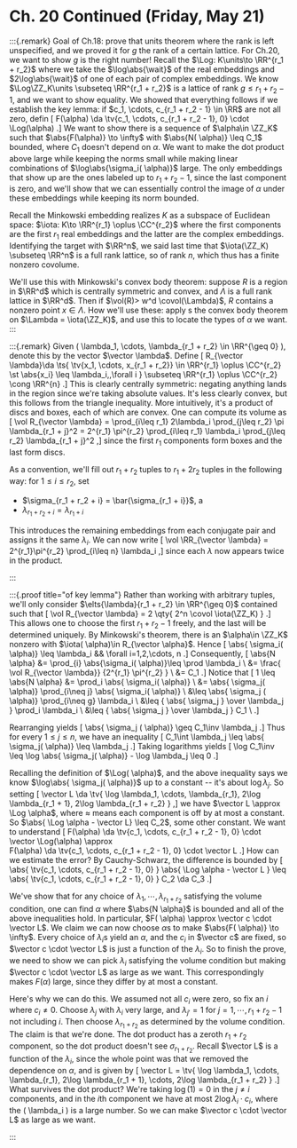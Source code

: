 # Ch. 20 Continued (Friday, May 21)


:::{.remark}
Goal of Ch.18: prove that units theorem where the rank is left unspecified, and we proved it for $g$ the rank of a certain lattice.
For Ch.20, we want to show $g$ is the right number!
Recall the $\Log: K\units\to \RR^{r_1 + r_2}$ where we take the $\log\abs{\wait}$ of the real embeddings and $2\log\abs{\wait}$ of one of each pair of complex embeddings.
We know $\Log\ZZ_K\units \subseteq \RR^{r_1 + r_2}$ is a lattice of rank $g \leq r_1 + r_2 - 1$, and we want to show equality.
We showed that everything follows if we establish the key lemma: if $c_1, \cdots, c_{r_1 + r_2 - 1} \in \RR$ are not all zero, defin
\[
F(\alpha) \da \tv{c_1, \cdots, c_{r_1 + r_2 - 1}, 0} \cdot \Log(\alpha)
.\]
We want to show there is a sequence of $\alpha\in \ZZ_K$ such that $\abs{F(\alpha)} \to \infty$ with $\abs{N( \alpha)} \leq C_1$ bounded, where $C_1$ doesn't depend on $\alpha$.
We want to make the dot product above large while keeping the norms small while making linear combinations of $\log\abs{\sigma_i( \alpha)}$ large.
The only embeddings that show up are the ones labeled up to $r_1 + r_2 - 1$, since the last component is zero, and we'll show that we can essentially control the image of $\alpha$ under these embeddings while keeping its norm bounded.

Recall the Minkowski embedding realizes $K$ as a subspace of Euclidean space: $\iota: K\to \RR^{r_1} \oplus \CC^{r_2}$ where the first components are the first $r_1$ real embeddings and the latter are the complex embeddings.
Identifying the target with $\RR^n$, we said last time that $\iota(\ZZ_K) \subseteq \RR^n$ is a full rank lattice, so of rank $n$, which thus has a finite nonzero covolume.

We'll use this with Minkowski's convex body theorem: suppose $R$ is a region in $\RR^d$ which is centrally symmetric and convex, and $\Lambda$ is a full rank lattice in $\RR^d$.
Then if $\vol(R)> w^d \covol(\Lambda)$, $R$ contains a nonzero point $x\in \Lambda$.
How we'll use these: apply s the convex body theorem on $\Lambda = \iota(\ZZ_K)$, and use this to locate the types of $\alpha$ we want.
:::


:::{.remark}
Given \( \lambda_1, \cdots, \lambda_{r_1 + r_2} \in \RR^{\geq 0} \), denote this by the vector $\vector \lambda$.
Define
\[
R_{\vector \lambda}\da \ts{ \tv{x_1, \cdots, x_{r_1 + r_2}} \in \RR^{r_1} \oplus \CC^{r_2} \st \abs{x_i} \leq \lambda_i\,\,\forall i  } \subseteq \RR^{r_1} \oplus \CC^{r_2} \cong \RR^{n}
.\]
This is clearly centrally symmetric: negating anything lands in the region since we're taking absolute values.
It's less clearly convex, but this follows from the triangle inequality.
More intuitively, it's a product of discs and boxes, each of which are convex.
One can compute its volume as 
\[
\vol R_{\vector \lambda} = \prod_{i\leq r_1} 2\lambda_i \prod_{j\leq r_2} \pi \lambda_{r_1 + j}^2
= 2^{r_1} \pi^{r_2} \prod_{i\leq r_1} \lambda_i \prod_{j\leq r_2} \lambda_{r_1 + j}^2
,\]
since the first $r_1$ components form boxes and the last form discs.

As a convention, we'll fill out $r_1+r_2$ tuples to $r_1 + 2r_2$ tuples in the following way: for $1 \leq i\leq r_2$,  set 

- $\sigma_{r_1 + r_2 + i} = \bar{\sigma_{r_1 + i}}$, a
- $\lambda_{r_1 + r_2 + i} = \lambda_{r_1 + i}$

This introduces the remaining embeddings from each conjugate pair and assigns it the same $\lambda_i$.
We can now write
\[
\vol \RR_{\vector \lambda} = 2^{r_1}\pi^{r_2} \prod_{i\leq n} \lambda_i
,\]
since each $\lambda$ now appears twice in the product.

:::

:::{.proof title="of key lemma"}
Rather than working with arbitrary tuples, we'll only consider $\elts{\lambda}{r_1 + r_2} \in \RR^{\geq 0}$ contained such that
\[
\vol R_{\vector \lambda} = 2 \qty{ 2^n \covol \iota(\ZZ_K) }
.\]
This allows one to choose the first $r_1 + r_2-1$ freely, and the last will be determined uniquely.
By Minkowski's theorem, there is an $\alpha\in \ZZ_K$ nonzero with $\iota( \alpha)\in R_{\vector \alpha}$.
Hence
\[
\abs{ \sigma_i( \alpha)} \leq \lambda_i && \forall i=1,2,\cdots, n
.\]
Consequently,
\[
\abs{N \alpha} 
&= \prod_{i} \abs{\sigma_i( \alpha)}\leq \prod \lambda_i \\
&= \frac{ \vol R_{\vector \lambda}} {2^{r_1} \pi^{r_2} } \\
&= C_1
.\]
Notice that
\[
1 \leq \abs{N \alpha} 
&= \prod_i \abs{ \sigma_i( \alpha)} \\
&= \abs{ \sigma_j( \alpha)} \prod_{i\neq j} \abs{ \sigma_i( \alpha)} \\
&\leq \abs{ \sigma_j ( \alpha)} \prod_{i\neq g} \lambda_i \\
&\leq { \abs{ \sigma_j } \over \lambda_j } \prod_i \lambda_i \\
&\leq { \abs{ \sigma_j } \over \lambda_j } C_1 \\
.\]

Rearranging yields
\[
\abs{ \sigma_j ( \alpha)} \geq C_1\inv \lambda_j
.\]
Thus for every $1\leq j \leq n$, we have an inequality
\[
C_1\int \lambda_j \leq \abs{ \sigma_j( \alpha)} \leq \lambda_j
.\]
Taking logarithms yields
\[
\log C_1\inv \leq \log \abs{ \sigma_j( \alpha)} - \log \lambda_j \leq 0
.\]

Recalling the definition of $\Log( \alpha)$, and the above inequality says we know $\log\abs{ \sigma_j( \alpha)}$ up to a constant -- it's about $\log \lambda_j$.
So setting
\[
\vector L \da
\tv{ 
\log \lambda_1, \cdots, \lambda_{r_1}, 2\log \lambda_{r_1 + 1}, 2\log \lambda_{r_1 + r_2}
}
,\]
we have $\vector L \approx \Log \alpha$, where $\approx$ means each component is off by at most a constant.
So $\abs{ \Log \alpha - \vector L} \leq C_2$, some other constant.
We want to understand 
\[ 
F(\alpha) \da \tv{c_1, \cdots, c_{r_1 + r_2 - 1}, 0} \cdot \vector \Log(\alpha)
\approx  
F(\alpha) \da \tv{c_1, \cdots, c_{r_1 + r_2 - 1}, 0} \cdot \vector L
.\] 
How can we estimate the error?
By Cauchy-Schwarz, the difference is bounded by
\[
\abs{
\tv{c_1, \cdots, c_{r_1 + r_2 - 1}, 0} 
}
\abs{
\Log \alpha - \vector L
}
\leq 
\abs{
\tv{c_1, \cdots, c_{r_1 + r_2 - 1}, 0} 
}
C_2
\da 
C_3
.\]

We've show that for any choice of $\lambda_1, \cdots, \lambda_{r_1 + r_2}$ satisfying the volume condition, one can find $\alpha$ where $\abs{N \alpha}$ is bounded and all of the above inequalities hold.
In particular, $F( \alpha) \approx \vector c \cdot \vector L$.
We claim we can now choose $\alpha$s to make $\abs{F( \alpha)} \to \infty$.
Every choice of $\lambda_i$s yield an $\alpha$, and the $c_i$ in $\vector c$ are fixed, so $\vector c \cdot \vector L$ is just a function of the $\lambda_i$.
So to finish the prove, we need to show we can pick $\lambda_i$ satisfying the volume condition but making $\vector c \cdot \vector L$ as large as we want.
This correspondingly makes $F(\alpha)$ large, since they differ by at most a constant.

Here's why we can do this.
We assumed not all $c_i$ were zero, so fix an $i$ where $c_i\neq 0$.
Choose $\lambda_j$ with $\lambda_i$ very large, and $\lambda_{j'} =1$ for $j=1, \cdots, r_1 + r_2 - 1$ not including $i$.
Then choose $\lambda_{r_1 + r_2}$ as determined by the volume condition.
The claim is that we're done.
The dot product has a zeroth $r_1 + r_2$ component, so the dot product doesn't see $\sigma_{r_1 + r_2}$.
Recall $\vector L$ is a function of the $\lambda_i$, since the whole point was that we removed the dependence on $\alpha$, and is given by 
\[
\vector L = \tv{
\log \lambda_1, \cdots, \lambda_{r_1}, 2\log \lambda_{r_1 + 1}, \cdots, 2\log \lambda_{r_1 + r_2}
}
.\]
What survives the dot product?
We're taking $\log(1) = 0$ in the $j\neq i$ components, and in the $i$th component we have at most $2\log \lambda_i \cdot c_i$, where the \( \lambda_i \) is a large number.
So we can make $\vector c \cdot \vector L$ as large as we want.

:::



